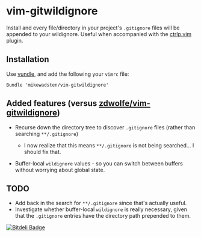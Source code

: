 vim-gitwildignore
=================

Install and every file/directory in your project's ``.gitignore`` files will be
appended to your wildignore. Useful when accompanied with the
[ctrlp.vim](https://github.com/kien/ctrlp.vim) plugin.

## Installation
Use [vundle](https://github.com/gmarik/vundle), and add the following your ``vimrc`` file:
```vim
Bundle 'mikewadsten/vim-gitwildignore'
```

## Added features (versus [zdwolfe/vim-gitwildignore](https://github.com/zdwolfe/vim-gitwildignore))

  * Recurse down the directory tree to discover `.gitignore` files (rather than
    searching `**/.gitignore`)
    * I now realize that this means `**/.gitignore` is not being searched...
      I should fix that.

  * Buffer-local `wildignore` values - so you can switch between buffers
    without worrying about global state.

## TODO

  * Add back in the search for `**/.gitignore` since that's actually useful.
  * Investigate whether buffer-local `wildignore` is really necessary, given
    that the `.gitignore` entries have the directory path prepended to them.


[![Bitdeli Badge](https://d2weczhvl823v0.cloudfront.net/mikewadsten/vim-gitwildignore/trend.png)](https://bitdeli.com/free "Bitdeli Badge")
